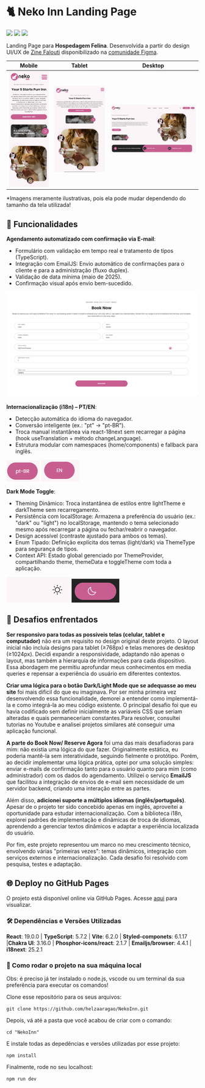 # 🐈 Neko Inn Landing Page

<div>
  <img src="https://img.shields.io/badge/React-20232A?style=for-the-badge&logo=react&logoColor=61DAFB"/>
  <img src="https://img.shields.io/badge/TypeScript-007ACC?style=for-the-badge&logo=typescript&logoColor=white"/>
  <img src="https://img.shields.io/badge/styled--components-DB7093?style=for-the-badge&logo=styled-components&logoColor=white"/>
</div>

Landing Page para **Hospedagem Felina**. Desenvolvida a partir do design UI/UX de <a href="www.figma.com/@zinefalouti?fuid=1136452661324589620">Zine Falouti</a> disponibilizado na <a href="https://www.figma.com/community/file/1363549094164405890/neko-inn-landing-page">comunidade Figma</a>.

| Mobile | Tablet | Desktop | 
|--------|---------|---------|
| <img src="./src/assets/mobile-nekoInn.png" width="300"> | <img src="./src/assets/tablet-nekoInn.png" width="450"> | <img src="./src/assets/desktop-nekoInn.png" width="800"> |

*Imagens meramente ilustrativas, pois ela pode mudar dependendo do tamanho da tela utilizada!

## 🚀 Funcionalidades

**Agendamento automatizado com confirmação via E-mail**: 
- Formulário com validação em tempo real e tratamento de tipos (TypeScript).
- Integração com EmailJS: Envio automático de confirmações para o cliente e para a administração (fluxo duplex).
- Validação de data mínima (maio de 2025).
- Confirmação visual após envio bem-sucedido.

![image](./src/assets/nekoInn%20-%20BookNow.png)

**Internacionalização (i18n) – PT/EN**: 
- Detecção automática do idioma do navegador.
- Conversão inteligente (ex.: "pt" → "pt-BR").
- Troca manual instantânea via react-18next sem recarregar a página (hook useTranslation + método changeLanguage).
- Estrutura modular com namespaces (home/components) e fallback para inglês.

![image](./src/assets/NekoInn%20-%20ptEn.png)  ![image](./src/assets/NekoInn%20-%20en.png)

**Dark Mode Toggle**: 
- Theming Dinâmico: Troca instantânea de estilos entre lightTheme e darkTheme sem recarregamento.
- Persistência com localStorage: Armazena a preferência do usuário (ex.: "dark" ou "light") no localStorage, mantendo o tema selecionado mesmo após recarregar a página ou fechar/reabrir o navegador.
- Design acessível (contraste ajustado para ambos os temas).
- Enum Tipado: Definição explícita dos temas (light/dark) via ThemeType para segurança de tipos.
- Context API: Estado global gerenciado por ThemeProvider, compartilhando theme, themeData e toggleTheme com toda a aplicação.

 ![image](./src/assets/NekoInn%20-%20lightmode.png)  ![image](./src/assets/NekoInn%20-%20darkmode.png) 

## 📌 Desafios enfrentados 

**Ser responsivo para todas as possíveis telas (celular, tablet e computador)** não era um requisito no design original deste projeto. O layout inicial não incluía designs para tablet (≥768px) e telas menores de desktop (≥1024px). Decidi expandir a responsividade, adaptando não apenas o layout, mas também a hierarquia de informações para cada dispositivo. Essa abordagem me permitiu aprofundar meus conhecimentos em media queries e repensar a experiência do usuário em diferentes contextos.

**Criar uma lógica para o botão Dark/Light Mode que se adequasse ao meu site** foi mais dificil do que eu imaginava. Por ser minha primeira vez desenvolvendo essa funcionalidade, demorei a entender como implementá-la e como integrá-la ao meu código existente. O principal desafio foi que eu havia codificado sem definir inicialmente as variáveis CSS que seriam alteradas e quais permaneceriam constantes.Para resolver, consultei tutorias no Youtube e analisei projetos similares até conseguir uma aplicação funcional.

**A parte do Book Now/ Reserve Agora** foi uma das mais desafiadoras para mim: não existia uma lógica do que fazer. Originalmente estática, eu poderia mantê-la sem interatividade, seguindo fielmente o protótipo. Porém, ao decidir implementar uma lógica prática, optei por uma solução simples: enviar e-mails de confirmação tanto para o usuário quanto para mim (como administrador) com os dados do agendamento. Utilizei o serviço **EmailJS** que facilitou a integração de envios de e-mail sem necessidade de um servidor backend, criando uma interação entre as partes.

Além disso, **adicionei suporte a múltiplos idiomas (inglês/português)**. Apesar de o projeto ter sido concebido apenas em inglês, aproveitei a oportunidade para estudar internacionalização. Com a biblioteca i18n, explorei padrões de implementação e dinâmicas de troca de idiomas, aprendendo a gerenciar textos dinâmicos e adaptar a experiência localizada do usuário. 

Por fim, este projeto representou um marco no meu crescimento técnico, envolvendo várias "primeiras vezes": temas dinâmicos, integração com serviços externos e internacionalização. Cada desafio foi resolvido com pesquisa, testes e adaptação. 


## 🌐 Deploy no GitHub Pages

O projeto está disponível online via GitHub Pages. Acesse <a href="https://helzaaragao.github.io/NekoInn/">aqui</a> para visualizar.

### 🛠️ Dependências e Versões Utilizadas

**React**: 19.0.0  | **TypeScript**: 5.7.2 | **Vite**: 6.2.0 | **Styled-componets**: 6.1.17 |**Chakra UI**: 3.16.0 | **Phosphor-icons/react**: 2.1.7 | **Emailjs/browser**: 4.4.1 | **i18next**: 25.2.1


### 📂 Como rodar o projeto na sua máquina local

Obs: é preciso já ter instalado o node.js, vscode ou um terminal da sua preferência para executar os comandos!

Clone esse repositório para os seus arquivos:
```
git clone https://github.com/helzaaragao/NekoInn.git
```

Depois, vá até a pasta que você acabou de criar com o comando:

```
cd "NekoInn"
```
E instale todas as depedências e versões utilizadas por esse projeto:

```
npm install
```
Finalmente, rode no seu localhost:
```
npm run dev
```
